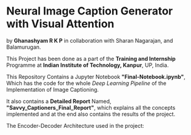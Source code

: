 # Neural Image Caption Generator with Visual Attention 
 by **Ghanashyam R K P** in collaboration with Sharan Nagarajan, and Balamurugan.

This Project has been done as a part of the __Training and Internship__ Programme at **Indian Institute of Technology, Kanpur**, UP, India.

This Repository Contains a Jupyter Notebook **"Final-Notebook.ipynb"**, Which has the code for the whole *Deep Learning Pipeline* of the Implementation of Image Captioning.

It also contains a **Detailed Report** Named, **"Savvy_Captioners_Final_Report"**, which explains all the concepts implemented and at the end also contains the results of the project.

The Encoder-Decoder Architecture used in the project:


